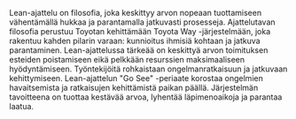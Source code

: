 Lean-ajattelu on filosofia, joka keskittyy arvon nopeaan tuottamiseen vähentämällä hukkaa ja parantamalla jatkuvasti prosesseja. Ajattelutavan filosofia perustuu Toyotan kehittämään Toyota Way -järjestelmään, joka rakentuu kahden pilarin varaan: kunnioitus ihmisiä kohtaan ja jatkuva parantaminen. Lean-ajattelussa tärkeää on keskittyä arvon toimituksen esteiden poistamiseen eikä pelkkään resurssien maksimaaliseen hyödyntämiseen. Työntekijöitä rohkaistaan ongelmanratkaisuun ja jatkuvaan kehittymiseen. Lean-ajattelun "Go See" -periaate korostaa ongelmien havaitsemista ja ratkaisujen kehittämistä paikan päällä. Järjestelmän tavoitteena on tuottaa kestävää arvoa, lyhentää läpimenoaikoja ja parantaa laatua.